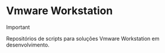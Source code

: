 # Vmware Workstation

>[!IMPORTANT]
>Repositórios de scripts para soluções Vmware Workstation em desenvolvimento.